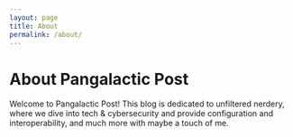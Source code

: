 ```yaml
---
layout: page
title: About
permalink: /about/
---
```


# About Pangalactic Post

Welcome to Pangalactic Post! This blog is dedicated to unfiltered nerdery, where we dive into tech & cybersecurity and provide configuration and interoperability, and much more with maybe a touch of me.